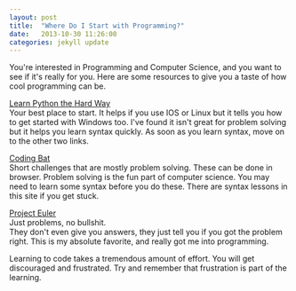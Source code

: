 ```yaml
---
layout: post
title:  "Where Do I Start with Programming?"
date:   2013-10-30 11:26:00
categories: jekyll update
---
```


You're interested in Programming and Computer Science, and you
want to see if it's really for you.  Here are some
resources to give you a taste of how cool programming can be.

[Learn Python the Hard Way](http://learnpythonthehardway.org/book/)
<br>
Your best place to start.  It helps if you use IOS or Linux
but it tells you how to get started with Windows too.
I've found it isn't great for problem solving but it
helps you learn syntax quickly.  As soon as you learn syntax,
move on to the other two links.

[Coding Bat](http://codingbat.com/python)
<br>
Short challenges that are mostly problem solving.  These can be done in browser.  Problem solving is the fun part of computer science.
You may need to learn some syntax before you do these.  There are syntax lessons in this site if you get stuck.

[Project Euler](http://projecteuler.net/problems)
<br>
Just problems, no bullshit.<br>
They don't even give you answers,
they just tell you if you got the problem right.
This is my absolute favorite, and really got me into programming.

Learning to code takes a tremendous amount of effort.  You
will get discouraged and frustrated.  Try and remember
that frustration is part of the learning.
